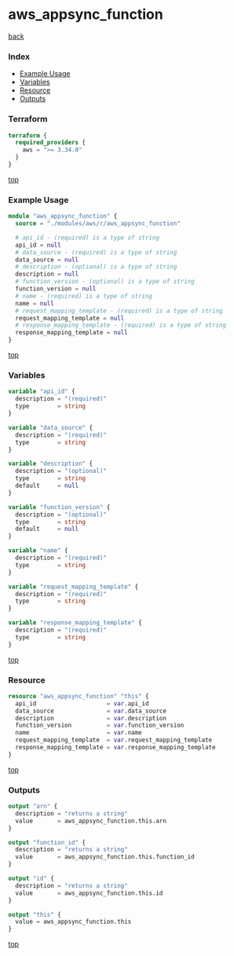 # aws_appsync_function

[back](../aws.md)

### Index

- [Example Usage](#example-usage)
- [Variables](#variables)
- [Resource](#resource)
- [Outputs](#outputs)

### Terraform

```terraform
terraform {
  required_providers {
    aws = ">= 3.34.0"
  }
}
```

[top](#index)

### Example Usage

```terraform
module "aws_appsync_function" {
  source = "./modules/aws/r/aws_appsync_function"

  # api_id - (required) is a type of string
  api_id = null
  # data_source - (required) is a type of string
  data_source = null
  # description - (optional) is a type of string
  description = null
  # function_version - (optional) is a type of string
  function_version = null
  # name - (required) is a type of string
  name = null
  # request_mapping_template - (required) is a type of string
  request_mapping_template = null
  # response_mapping_template - (required) is a type of string
  response_mapping_template = null
}
```

[top](#index)

### Variables

```terraform
variable "api_id" {
  description = "(required)"
  type        = string
}

variable "data_source" {
  description = "(required)"
  type        = string
}

variable "description" {
  description = "(optional)"
  type        = string
  default     = null
}

variable "function_version" {
  description = "(optional)"
  type        = string
  default     = null
}

variable "name" {
  description = "(required)"
  type        = string
}

variable "request_mapping_template" {
  description = "(required)"
  type        = string
}

variable "response_mapping_template" {
  description = "(required)"
  type        = string
}
```

[top](#index)

### Resource

```terraform
resource "aws_appsync_function" "this" {
  api_id                    = var.api_id
  data_source               = var.data_source
  description               = var.description
  function_version          = var.function_version
  name                      = var.name
  request_mapping_template  = var.request_mapping_template
  response_mapping_template = var.response_mapping_template
}
```

[top](#index)

### Outputs

```terraform
output "arn" {
  description = "returns a string"
  value       = aws_appsync_function.this.arn
}

output "function_id" {
  description = "returns a string"
  value       = aws_appsync_function.this.function_id
}

output "id" {
  description = "returns a string"
  value       = aws_appsync_function.this.id
}

output "this" {
  value = aws_appsync_function.this
}
```

[top](#index)